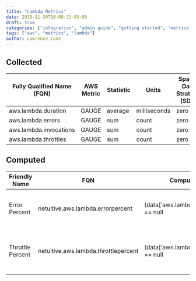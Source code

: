 ```yaml
---
title: "Lambda Metrics"
date: 2018-11-30T16:08:13-05:00
draft: true
categories: ["integration", "admin guide", "getting started", "metrics"]
tags: ["aws", "metrics", "lambda"]
author: Lawrence Lane
---
```


## Collected
| Fully Qualified Name (FQN) | AWS Metric | Statistic | Units        | Sparse Data Strategy (SDS) | BASE | CORR |
|----------------------------|------------|-----------|--------------|----------------------------|------|------|
| aws.lambda.duration        | GAUGE      | average   | milliseconds | zero                       | yes  | yes  |
| aws.lambda.errors          | GAUGE      | sum       | count        | zero                       | no   | no   |
| aws.lambda.invocations     | GAUGE      | sum       | count        | zero                       | yes  | yes  |
| aws.lambda.throttles       | GAUGE      | sum       | count        | zero                       | no   | no   |

## Computed

| Friendly Name    | FQN                                  | Computation                                                                                                                                                                                                             | Units   | Min | Max | Description                                                                                                                                                                                                                                                                                             |
|------------------|--------------------------------------|-------------------------------------------------------------------------------------------------------------------------------------------------------------------------------------------------------------------------|---------|-----|-----|---------------------------------------------------------------------------------------------------------------------------------------------------------------------------------------------------------------------------------------------------------------------------------------------------------|
| Error Percent    | netuitive.aws.lambda.errorpercent    | (data[‘aws.lambda.invocations’] == null | data[‘aws.lambda.invocations’].actual == 0) ? 0 : (data[‘aws.lambda.errors’].actual / data[‘aws.lambda.invocations’].actual) * 100                                            | percent | 0   | 0   | The percentage of function invocations which resulted in the function returning an error.                                                                                                                                                                                                               |
| Throttle Percent | netuitive.aws.lambda.throttlepercent | (data[‘aws.lambda.invocations’] == null | data[‘aws.lambda.invocations’].actual == 0) ? 0 : (data[‘aws.lambda.throttles’].actual / (data[‘aws.lambda.invocations’].actual + data[‘aws.lambda.throttles’].actual)) * 100 | percent | 100 | 100 | The percentage of total attempted calls to the function which were throttled. Note that the AWS invocation metric does not include a count of requests which were throttled; thus, we must add “throttles” to “invocations” to get the true total number of calls for computing our percentage against. |
